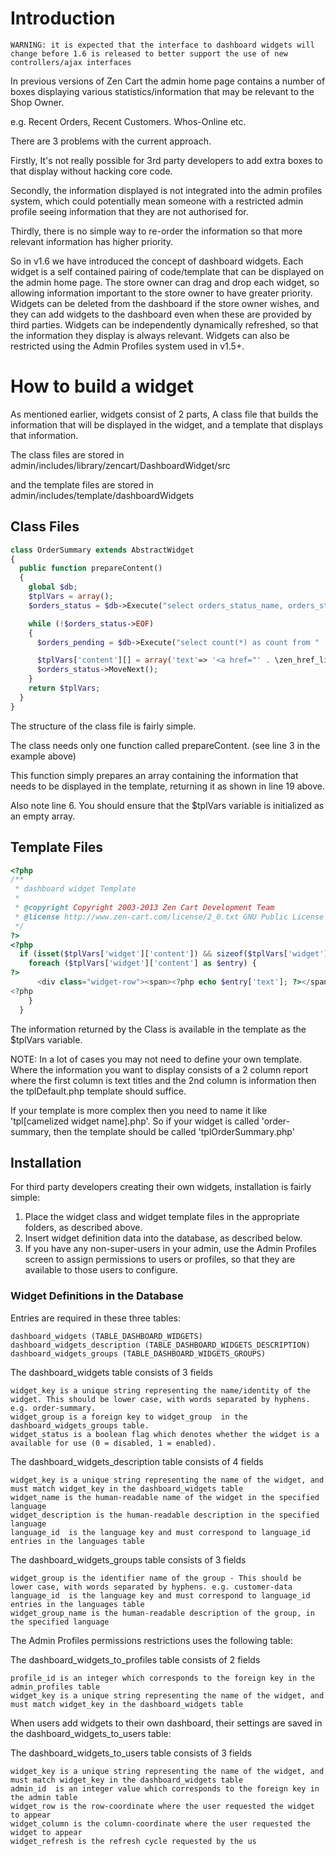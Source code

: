 # Introduction

`WARNING: it is expected that the interface to dashboard widgets will change before 1.6 is released to better support the use of new controllers/ajax interfaces`

In previous versions of Zen Cart the admin home page contains a number of boxes displaying various statistics/information that may be relevant to the Shop Owner.

e.g. Recent Orders, Recent Customers. Whos-Online etc.

There are 3 problems with the current approach.

Firstly, It's not really possible for 3rd party developers to add extra boxes to that display without hacking core code.

Secondly, the information displayed is not integrated into the admin profiles system, which could potentially mean someone with a restricted admin profile seeing information that they are not authorised for.

Thirdly, there is no simple way to re-order the information so that more relevant information has higher priority.

So in v1.6 we have introduced the concept of dashboard widgets. Each widget is a self contained pairing of code/template that can be displayed on the admin home page. The store owner can drag and drop each widget, so allowing information important to the store owner to have greater priority. Widgets can be deleted from the dashboard if the store owner wishes, and they can add widgets to the dashboard even when these are provided by third parties. Widgets can be independently dynamically refreshed, so that the information they display is always relevant. Widgets can also be restricted using the Admin Profiles system used in v1.5+.

# How to build a widget

As mentioned earlier, widgets consist of 2 parts, A class file that builds the information that will be displayed in the widget, and a template that displays that information.

The class files are stored in admin/includes/library/zencart/DashboardWidget/src

and the template files are stored in admin/includes/template/dashboardWidgets

## Class Files

```php
class OrderSummary extends AbstractWidget
{
  public function prepareContent()
  {
    global $db;
    $tplVars = array();
    $orders_status = $db->Execute("select orders_status_name, orders_status_id from " . TABLE_ORDERS_STATUS . " where language_id = '" . $_SESSION['languages_id'] . "'");

    while (!$orders_status->EOF)
    {
      $orders_pending = $db->Execute("select count(*) as count from " . TABLE_ORDERS . " where orders_status = '" . $orders_status->fields['orders_status_id'] . "'");

      $tplVars['content'][] = array('text'=> '<a href="' . \zen_href_link(FILENAME_ORDERS, 'selected_box=customers&status=' . $orders_status->fields['orders_status_id'], 'NONSSL') . '">' . $orders_status->fields['orders_status_name'] . '</a>', 'value'=>$orders_pending->fields['count']);
      $orders_status->MoveNext();
    }
    return $tplVars;
  }
}
```
The structure of the class file is fairly simple. 

The class needs only one function called prepareContent. (see line 3 in the example above)

This function simply prepares an array containing the information that needs to be displayed in the template, returning it as shown in line 19 above.

Also note line 6. You should ensure that the $tplVars variable is initialized as an empty array.

## Template Files

```php
<?php
/**
 * dashboard widget Template
 *
 * @copyright Copyright 2003-2013 Zen Cart Development Team
 * @license http://www.zen-cart.com/license/2_0.txt GNU Public License V2.0
 */
?>
<?php
  if (isset($tplVars['widget']['content']) && sizeof($tplVars['widget']['content']) > 0) {
    foreach ($tplVars['widget']['content'] as $entry) {
?>
      <div class="widget-row"><span><?php echo $entry['text']; ?></span><span class="right"><?php echo $entry['value']; ?></span></div>
<?php
    }
  }
```

The information returned by the Class is available in the template as the $tplVars variable.

NOTE: In a lot of cases you may not need to define your own template. Where the information you want to display consists of a 2 column report where the first column is text titles and the 2nd column is information then the tplDefault.php template should suffice.

If your template is more complex then you need to name it like 'tpl[camelized widget name].php'. So if your widget is called 'order-summary, then the template should be called 'tplOrderSummary.php'

## Installation

For third party developers creating their own widgets, installation is fairly simple:

1. Place the widget class and widget template files in the appropriate folders, as described above.
2. Insert widget definition data into the database, as described below.
3. If you have any non-super-users in your admin, use the Admin Profiles screen to assign permissions to users or profiles, so that they are available to those users to configure.

### Widget Definitions in the Database

Entries are required in these three tables:

    dashboard_widgets (TABLE_DASHBOARD_WIDGETS)
    dashboard_widgets_description (TABLE_DASHBOARD_WIDGETS_DESCRIPTION)
    dashboard_widgets_groups (TABLE_DASHBOARD_WIDGETS_GROUPS)

The dashboard_widgets table consists of 3 fields

    widget_key is a unique string representing the name/identity of the widget. This should be lower case, with words separated by hyphens. e.g. order-summary.
    widget_group is a foreign key to widget_group  in the dashboard_widgets_groups table.
    widget_status is a boolean flag which denotes whether the widget is a available for use (0 = disabled, 1 = enabled).

The dashboard_widgets_description table consists of 4 fields

    widget_key is a unique string representing the name of the widget, and must match widget_key in the dashboard_widgets table
    widget_name is the human-readable name of the widget in the specified language
    widget_description is the human-readable description in the specified language
    language_id  is the language key and must correspond to language_id entries in the languages table

The dashboard_widgets_groups table consists of 3 fields

    widget_group is the identifier name of the group - This should be lower case, with words separated by hyphens. e.g. customer-data
    language_id  is the language key and must correspond to language_id entries in the languages table
    widget_group_name is the human-readable description of the group, in the specified language

 

The Admin Profiles permissions restrictions uses the following table:

The dashboard_widgets_to_profiles table consists of 2 fields

    profile_id is an integer which corresponds to the foreign key in the admin_profiles table
    widget_key is a unique string representing the name of the widget, and must match widget_key in the dashboard_widgets table

 
When users add widgets to their own dashboard, their settings are saved in the dashboard_widgets_to_users table:

The dashboard_widgets_to_users table consists of 3 fields

    widget_key is a unique string representing the name of the widget, and must match widget_key in the dashboard_widgets table
    admin_id  is an integer value which corresponds to the foreign key in the admin table
    widget_row is the row-coordinate where the user requested the widget to appear
    widget_column is the column-coordinate where the user requested the widget to appear
    widget_refresh is the refresh cycle requested by the us
